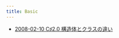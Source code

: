 ```yaml
---
title: Basic
---
```



- [2008-02-10 C♯2.0 構造体とクラスの違い](./../../../../../d/2008/02/10/C♯2.0_構造体とクラスの違い.md)




